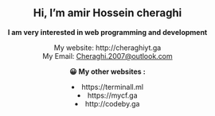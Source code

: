 <center><h2> Hi, I’m amir Hossein cheraghi </h2>
<p>
<b>
I am very interested in web programming and development
</b>

<br />
 <p>My website: http://cheraghiyt.ga 
<br /> My Email: <a href="mailto:Cheraghi.2007@outlook.com">Cheraghi.2007@outlook.com</a>

<b> 😀️ My other websites :</b>
<li> https://terminall.ml <br />
<li> https://mycf.ga <br />
<li> http://codeby.ga <br />
</li>

